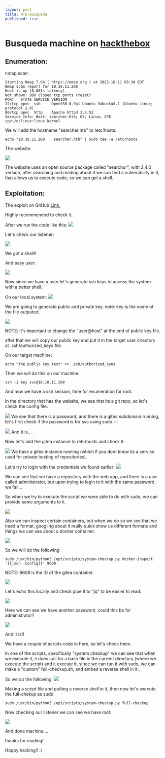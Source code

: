 ```yaml
---
layout: post
title: HTB-Busqueda
published: true
---
```

# Busqueda machine on [hackthebox](https://app.hackthebox.com/)


## Enumeration:


nmap scan:
```
Starting Nmap 7.94 ( https://nmap.org ) at 2023-10-11 03:38 EDT
Nmap scan report for 10.10.11.208
Host is up (0.081s latency).
Not shown: 998 closed tcp ports (reset)
PORT   STATE SERVICE VERSION
22/tcp open  ssh     OpenSSH 8.9p1 Ubuntu 3ubuntu0.1 (Ubuntu Linux; protocol 2.0)
80/tcp open  http    Apache httpd 2.4.52
Service Info: Host: searcher.htb; OS: Linux; CPE: cpe:/o:linux:linux_kernel

```

We will add the hostname "searcher.htb" to /etc/hosts:

`echo "10.10.11.208    searcher.htb" | sudo tee -a /etc/hosts`



The website:

![](../assets/images/busqueda/20231011104137.png)

The website uses an open source package called "searchor", with 2.4.0 version, after searching and reading about it we can find a vulnerability in it, that allows us to execute code, so we can get a shell.


## Exploitation:

The exploit on GitHub:[Link.](https://github.com/nikn0laty/Exploit-for-Searchor-2.4.0-Arbitrary-CMD-Injection)

Highly recommended to check it.

After we run the code like this:
![](../assets/images/busqueda/20231011105302.png)


Let's check our listener:

![](../assets/images/busqueda/20231011105330.png)

We got a shell!!

And easy user:

![](../assets/images/busqueda/20231011105411.png)

Now since we have a user let's generate ssh keys to access the system with a better shell.

On our local system:
![](../assets/images/busqueda/20231011110740.png)

We are going to generate public and private key.
note: key is the name of the file outputed.

![](../assets/images/busqueda/20231011110841.png)

NOTE: it's important to change the "user@host" at the end of public key file.

after that we will copy our public key and put it in the target user directory at .ssh/authorized_keys file.

On our target machine:
```
echo "the public key text" >> .ssh/authorized_kyes
```


Then we will do this on our machine:

```
ssh -i key svc@10.10.11.208
```

And now we have a ssh session, time for enumeration for root.

In the directory that has the website, we see that its a git repo, so let's check the config file:

![](../assets/images/busqueda/20231011124658.png)
We see that there is a password, and there is a gitea subdomain running, let's first check if the password is for svc using sudo -l:

![](../assets/images/busqueda/20231011124822.png)
And it is....

Now let's add the gitea instance to /etc/hosts and check it:

![](../assets/images/busqueda/20231011124948.png)
We have a gitea instance running (which if you dont know its a service used for private hosting of repositories).

Let's try to login with the credentials we found earlier:
![](../assets/images/busqueda/20231011130412.png)

We can see that we have a repository with the web app, and there is a user called administrator, but upon trying to login to it with the same password, we fail...

So when we try to execute the script we were able to do with sudo, we can provide some arguments to it.

![](../assets/images/busqueda/20231011125152.png)

Also we can inspect certain containers, but when we do so we see that we need a format, googling about it really quick show us different formats and things we can see about a docker container.

![](../assets/images/busqueda/20231011125738.png)

So we will do the following:

```
sudo /usr/bin/python3 /opt/scripts/system-checkup.py docker-inspect '{{json .Config}}' 9608
```

NOTE: 9608 is the ID of the gitea container.

![](../assets/images/busqueda/20231011125840.png)

Let's echo this locally and check pipe it to "jq" to be easier to read:

![](../assets/images/busqueda/20231011130003.png)

Here we can see we have another password, could this be for administrator?

![](../assets/images/busqueda/20231011130540.png)

And it is!!

We have a couple of scripts code in here, so let's check them.


In one of the scripts, specifically "system checkup" we can see that when we execute it, it does call for a bash file in the current directory (where we execute the script) and it execute it, since we can run it with sudo, we can make a "custom" full-checkup.sh, and embed a reverse shell in it..

So we do the following:
![](../assets/images/busqueda/20231011131055.png)

Making a script file and putting a reverse shell in it, then now let's execute the full-chekup as sudo:

```
sudo /usr/bin/python3 /opt/scripts/system-checkup.py full-checkup
```

Now checking our listener we can see we have root:

![](../assets/images/busqueda/20231011131525.png)


And done machine....

thanks for reading!

Happy hacking!! :)

